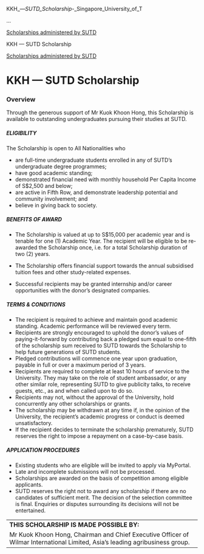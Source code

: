 KKH_—_SUTD_Scholarship_-_Singapore_University_of_T



…

 [Scholarships administered by SUTD](/admissions/undergraduate/scholarship/sutd-administered) 

KKH — SUTD Scholarship

[Scholarships administered by SUTD](https://www.sutd.edu.sg/admissions/undergraduate/scholarship/sutd-administered)

KKH — SUTD Scholarship
======================

### Overview



Through the generous support of Mr Kuok Khoon Hong, this Scholarship is available to outstanding undergraduates pursuing their studies at SUTD.



##### **ELIGIBILITY**



The Scholarship is open to All Nationalities who



* are full-time undergraduate students enrolled in any of SUTD’s undergraduate degree programmes;
* have good academic standing;
* demonstrated financial need with monthly household Per Capita Income of S$2,500 and below;
* are active in Fifth Row, and demonstrate leadership potential and community involvement; and
* believe in giving back to society.


##### **BENEFITS OF AWARD**



* The Scholarship is valued at up to S$15,000 per academic year and is tenable for one (1) Academic Year. The recipient will be eligible to be re-awarded the Scholarship once, i.e. for a total Scholarship duration of two (2) years.


* The Scholarship offers financial support towards the annual subsidised tuition fees and other study-related expenses.
* Successful recipients may be granted internship and/or career opportunities with the donor’s designated companies.


##### **TERMS & CONDITIONS**



* The recipient is required to achieve and maintain good academic standing. Academic performance will be reviewed every term.
* Recipients are strongly encouraged to uphold the donor’s values of paying-it-forward by contributing back a pledged sum equal to one-fifth of the scholarship sum received to SUTD towards the Scholarship to help future generations of SUTD students.
* Pledged contributions will commence one year upon graduation, payable in full or over a maximum period of 3 years.
* Recipients are required to complete at least 10 hours of service to the University. They may take on the role of student ambassador, or any other similar role, representing SUTD to give publicity talks, to receive guests, etc., as and when called upon to do so.
* Recipients may not, without the approval of the University, hold concurrently any other scholarships or grants.
* The scholarship may be withdrawn at any time if, in the opinion of the University, the recipient’s academic progress or conduct is deemed unsatisfactory.
* If the recipient decides to terminate the scholarship prematurely, SUTD reserves the right to impose a repayment on a case-by-case basis.


##### **APPLICATION PROCEDURES**



* Existing students who are eligible will be invited to apply via MyPortal.
* Late and incomplete submissions will not be processed.
* Scholarships are awarded on the basis of competition among eligible applicants.
* SUTD reserves the right not to award any scholarship if there are no candidates of sufficient merit. The decision of the selection committee is final. Enquiries or disputes surrounding its decisions will not be entertained.


|  |
| --- |
| **THIS SCHOLARSHIP IS MADE POSSIBLE BY​:** |
| Mr Kuok Khoon Hong, Chairman and Chief Executive Officer of Wilmar International Limited, Asia’s leading agribusiness group. |



​

